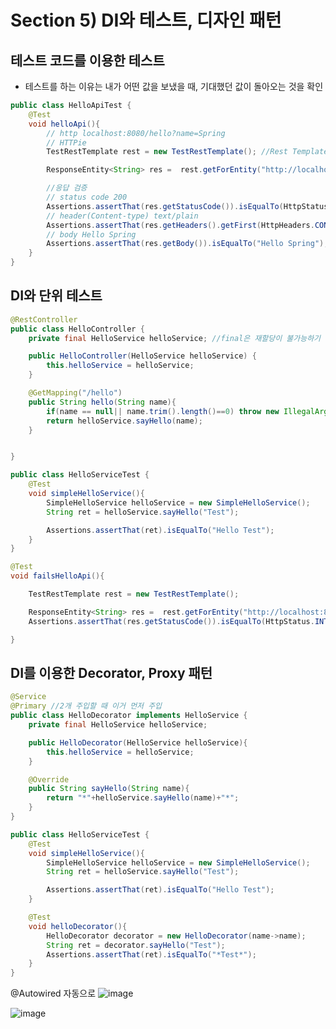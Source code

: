# Section 5) DI와 테스트, 디자인 패턴

## 테스트 코드를 이용한 테스트

- 테스트를 하는 이유는 내가 어떤 값을 보냈을 때, 기대했던 값이 돌아오는 것을 확인

```java
public class HelloApiTest {
    @Test
    void helloApi(){
        // http localhost:8080/hello?name=Spring
        // HTTPie
        TestRestTemplate rest = new TestRestTemplate(); //Rest Template은 에러 없을 땐 괜찮지만 에러나면 예외를 던지기 때문에 TestRestTemplate 사용

        ResponseEntity<String> res =  rest.getForEntity("http://localhost:8080/hello?name={name}", String.class, "Spring");

        //응답 검증
        // status code 200
        Assertions.assertThat(res.getStatusCode()).isEqualTo(HttpStatus.OK);
        // header(Content-type) text/plain
        Assertions.assertThat(res.getHeaders().getFirst(HttpHeaders.CONTENT_TYPE)).startsWith(MediaType.TEXT_PLAIN_VALUE);
        // body Hello Spring
        Assertions.assertThat(res.getBody()).isEqualTo("Hello Spring");
    }
}
```

## DI와 단위 테스트

```java
@RestController
public class HelloController {
    private final HelloService helloService; //final은 재할당이 불가능하기 때문에 처음 정의했을 때 초기화를 해주거나 적어도 생성자에서 초기화 해줘야 한다

    public HelloController(HelloService helloService) {
        this.helloService = helloService;
    }

    @GetMapping("/hello")
    public String hello(String name){
        if(name == null|| name.trim().length()==0) throw new IllegalArgumentException();
        return helloService.sayHello(name);
    }


}
```

```java
public class HelloServiceTest {
    @Test
    void simpleHelloService(){
        SimpleHelloService helloService = new SimpleHelloService();
        String ret = helloService.sayHello("Test");

        Assertions.assertThat(ret).isEqualTo("Hello Test");
    }
}
```

```java
@Test
void failsHelloApi(){

    TestRestTemplate rest = new TestRestTemplate();

    ResponseEntity<String> res =  rest.getForEntity("http://localhost:8080/hello?name=", String.class);
    Assertions.assertThat(res.getStatusCode()).isEqualTo(HttpStatus.INTERNAL_SERVER_ERROR);

}
```

## DI를 이용한 Decorator, Proxy 패턴

```java
@Service
@Primary //2개 주입할 때 이거 먼저 주입
public class HelloDecorator implements HelloService {
    private final HelloService helloService;

    public HelloDecorator(HelloService helloService){
        this.helloService = helloService;
    }

    @Override
    public String sayHello(String name){
        return "*"+helloService.sayHello(name)+"*";
    }
}
```

```java
public class HelloServiceTest {
    @Test
    void simpleHelloService(){
        SimpleHelloService helloService = new SimpleHelloService();
        String ret = helloService.sayHello("Test");

        Assertions.assertThat(ret).isEqualTo("Hello Test");
    }

    @Test
    void helloDecorator(){
        HelloDecorator decorator = new HelloDecorator(name->name);
        String ret = decorator.sayHello("Test");
        Assertions.assertThat(ret).isEqualTo("*Test*");
    }
}

```

@Autowired 자동으로
![image](https://user-images.githubusercontent.com/61377122/231660201-49241e46-76ff-48b8-a21d-34bb5466f92e.png)

![image](https://user-images.githubusercontent.com/61377122/231673413-23791775-5fdc-4d95-98d6-290cb79fe6d4.png)
